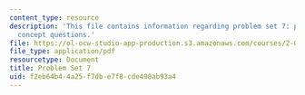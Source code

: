 ```yaml
---
content_type: resource
description: 'This file contains information regarding problem set 7: problems and
  concept questions.'
file: https://ol-ocw-studio-app-production.s3.amazonaws.com/courses/2-003sc-engineering-dynamics-fall-2011/f2eb64b44a25f7dbe7f8cde490ab93a4_MIT2_003SCF11_pset7.pdf
file_type: application/pdf
resourcetype: Document
title: Problem Set 7
uid: f2eb64b4-4a25-f7db-e7f8-cde490ab93a4
---
```

